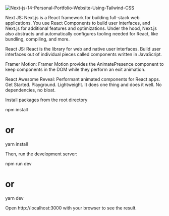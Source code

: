 ![Next-js-14-Personal-Portfolio-Website-Using-Tailwind-CSS](https://github.com/user-attachments/assets/c8cd5ec8-165a-4074-bf62-a53ade2d817a)

Next JS: Next.js is a React framework for building full-stack web applications. You use React Components to build user interfaces, and Next.js for additional features and optimizations. Under the hood, Next.js also abstracts and automatically configures tooling needed for React, like bundling, compiling, and more.

React JS: React is the library for web and native user interfaces. Build user interfaces out of individual pieces called components written in JavaScript.

Framer Motion: Framer Motion provides the AnimatePresence component to keep components in the DOM while they perform an exit animation.

React Awesome Reveal: Performant animated components for React apps. Get Started. Playground. Lightweight. It does one thing and does it well. No dependencies, no bloat.

Install packages from the root directory

npm install
# or
yarn install

Then, run the development server:

npm run dev
# or
yarn dev

Open http://localhost:3000 with your browser to see the result.
